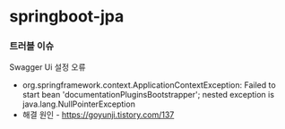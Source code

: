 # springboot-jpa

### 트러블 이슈

Swagger Ui 설정 오류<br>
- org.springframework.context.ApplicationContextException: Failed to start bean 'documentationPluginsBootstrapper'; nested exception is java.lang.NullPointerException
- 해결 원인 - https://goyunji.tistory.com/137
